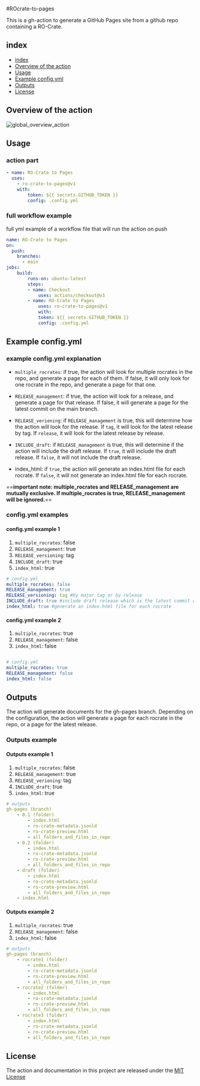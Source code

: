 #ROcrate-to-pages

This is a gh-action to generate a GitHub Pages site from a github repo containing a RO-Crate.

## index

- [index](#index)
- [Overview of the action](#overview-of-the-action)
- [Usage](#usage)
- [Example config.yml](#example-configyml)
- [Outputs](#outputs)
- [License](#license)

## Overview of the action

![global_overview_action](documentation/global_overview_action.svg)

## Usage

### action part

```yaml
- name: RO-Crate to Pages
  uses:
    - ro-crate-to-pages@v1
    with:
        token: ${{ secrets.GITHUB_TOKEN }}
        config: .config.yml
```

### full workflow example

full yml example of a workflow file that will run the action on push 

```yaml
name: RO-Crate to Pages
on:
  push:
    branches:
      - main
jobs:
    build:
        runs-on: ubuntu-latest
        steps:
        - name: Checkout
            uses: actions/checkout@v3
        - name: RO-Crate to Pages
            uses: ro-crate-to-pages@v1
            with:
            token: ${{ secrets.GITHUB_TOKEN }}
            config: .config.yml
```

## Example config.yml

### example config.yml explanation

- `multiple_rocrates`: if true, the action will look for multiple rocrates in the repo, and generate a page for each of them. If false, it will only look for one rocrate in the repo, and generate a page for that one.
- `RELEASE_management`: if true, the action will look for a release, and generate a page for that release. If false, it will generate a page for the latest commit on the main branch.

- `RELEASE_verioning`: if `RELEASE_management` is true, this will determine how the action will look for the release. If `tag`, it will look for the latest release by tag. If `release`, it will look for the latest release by release. 
- `INCLUDE_draft`: if `RELEASE_management` is true, this will determine if the action will include the draft release. If `true`, it will include the draft release. If `false`, it will not include the draft release.
- index_html: if `true`, the action will generate an index.html file for each rocrate. If `false`, it will not generate an index.html file for each rocrate.

==**important note: multiple_rocrates and RELEASE_management are mutually exclusive. If multiple_rocrates is true, RELEASE_management will be ignored.**==

### config.yml examples

#### config.yml example 1

1. `multiple_rocrates`: false
2. `RELEASE_management`: true
3. `RELEASE_versioning`: tag
4. `INCLUDE_draft`: true
5. `index_html`: true

```yaml
# config.yml
multiple_rocrates: false
RELEASE_management: true
RELEASE_versioning: tag #by major tag or by release
INCLUDE_draft: true #include draft release which is the latest commit on the main branch 
index_html: true #generate an index.html file for each rocrate
```

#### config.yml example 2

1. `multiple_rocrates`: true
2. `RELEASE_management`: false
3. `index_html`: false


```yaml

# config.yml
multiple_rocrates: true
RELEASE_management: false
index_html: false
```

## Outputs

The action will generate documents for the gh-pages branch.
Depending on the configuration, the action will generate a page for each rocrate in the repo, or a page for the latest release.

### Outputs example
 
#### Outputs example 1

1. `multiple_rocrates`: false
2. `RELEASE_management`: true
3. `RELEASE_verioning`: tag
4. `INCLUDE_draft`: true
5. `index_html`: true

```yaml
# outputs
gh-pages (branch)
    - 0.1 (folder)
        - index.html
        - ro-crate-metadata.jsonld
        - ro-crate-preview.html
        - all_folders_and_files_in_repo
    - 0.2 (folder)
        - index.html
        - ro-crate-metadata.jsonld
        - ro-crate-preview.html
        - all_folders_and_files_in_repo
    - draft (folder)
        - index.html
        - ro-crate-metadata.jsonld
        - ro-crate-preview.html
        - all_folders_and_files_in_repo
    - index.html
```

#### Outputs example 2

1. `multiple_rocrates`: true
2. `RELEASE_management`: false
3. `index_html`: false

```yaml
# outputs
gh-pages (branch)
    - rocrate1 (folder)
        - index.html
        - ro-crate-metadata.jsonld
        - ro-crate-preview.html
        - all_folders_and_files_in_repo
    - rocrate2 (folder)
        - index.html
        - ro-crate-metadata.jsonld
        - ro-crate-preview.html
        - all_folders_and_files_in_repo
    - rocrate3 (folder)
        - index.html
        - ro-crate-metadata.jsonld
        - ro-crate-preview.html
        - all_folders_and_files_in_repo
```

## License

The action and documentation in this project are released under the [MIT License](LICENSE)